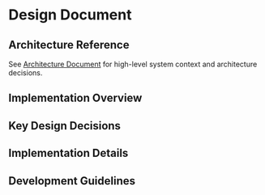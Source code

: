 <!-- 
INSTRUCTIONS FOR DESIGN DOCUMENT (FREESTYLE):
- Document technical implementation details in whatever format works best
- Focus on what to build and how to build it well
- Include key decisions, patterns, and implementation guidance
- Consider including testing approach, error handling, and performance
- Reference architecture document for high-level context
- Keep it practical and actionable for developers
-->

# Design Document

## Architecture Reference
See [Architecture Document](./architecture.md) for high-level system context and architecture decisions.

## Implementation Overview
<!-- Brief overview of the technical implementation approach -->

## Key Design Decisions
<!-- Important technical decisions and their rationale -->

## Implementation Details
<!-- Specific implementation guidance, patterns, and approaches -->

## Development Guidelines
<!-- Coding standards, patterns, and best practices for this project -->
